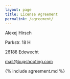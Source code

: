 ```yaml
---
layout: page
title: License Agreement
permalink: /agreement/
---
```


Alexej Hirsch

Parkstr. 18 H

26188 Edewecht

<mail@bugshooting.com>

{% include agreement.md %}

